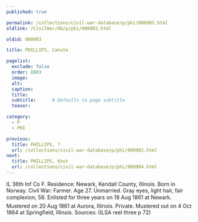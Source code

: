 ```yaml
---
published: true

permalink: /collections/civil-war-database/p/phi/008903.html
oldlink: /CivilWar/db/p/phi/008903.html

oldid: 008903

title: PHILLIPS, Canute

pagelist:
  exclude: false
  order: 8903
  image: 
  alt:
  caption:
  title:
  subtitle:      # Defaults to page subtitle
  teaser:

category: 
  - P 
  - PHI

previous:
  title: PHILLIPS, ?
  url: /collections/civil-war-database/p/phi/008902.html  
next:
  title: PHILLIPS, Knut
  url: /collections/civil-war-database/p/phi/008904.html   
---
```

IL 36th Inf Co F. Residence: Newark, Kendall County, Illinois. Born in Norway. Civil War: Farmer. Age 27. Unmarried. Gray eyes, light hair, fair complexion, 5&#146;8&#148;. Enlisted for three years on 18 Aug 1861 at Newark. Mustered on 20 Aug 1861 at Aurora, Illinois. Private. Mustered out on 4 Oct 1864 at Springfield, Illinois. Sources: (ILSA reel three p 72)